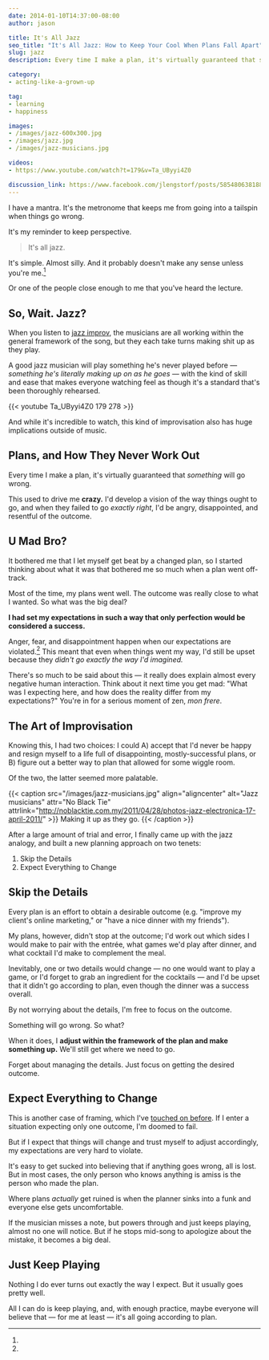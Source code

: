 ```yaml
---
date: 2014-01-10T14:37:00-08:00
author: jason

title: It's All Jazz
seo_title: "It's All Jazz: How to Keep Your Cool When Plans Fall Apart"
slug: jazz
description: Every time I make a plan, it's virtually guaranteed that something will go wrong. This was a significant stressor for me — until I learned to improvise.

category:
- acting-like-a-grown-up

tag:
- learning
- happiness

images:
- /images/jazz-600x300.jpg
- /images/jazz.jpg
- /images/jazz-musicians.jpg

videos:
- https://www.youtube.com/watch?t=179&v=Ta_UByyi4Z0

discussion_link: https://www.facebook.com/jlengstorf/posts/585480638188508
---
```

I have a mantra. It's the metronome that keeps me from going into a tailspin when things go wrong.

It's my reminder to keep perspective.

> It's all jazz.

It's simple. Almost silly. And it probably doesn't make any sense unless you're me.[^lecture]

[^lecture]:
  Or one of the people close enough to me that you've heard the lecture.

## So, Wait. Jazz?

When you listen to [jazz improv][1], the musicians are all working within the general framework of the song, but they each take turns making shit up as they play.

A good jazz musician will play something he's never played before — *something he's literally making up on as he goes* — with the kind of skill and ease that makes everyone watching feel as though it's a standard that's been thoroughly rehearsed.

{{< youtube Ta_UByyi4Z0 179 278 >}}

And while it's incredible to watch, this kind of improvisation also has huge implications outside of music.

## Plans, and How They Never Work Out

Every time I make a plan, it's virtually guaranteed that *something* will go wrong.

This used to drive me **crazy.** I'd develop a vision of the way things ought to go, and when they failed to go *exactly right*, I'd be angry, disappointed, and resentful of the outcome.

## U Mad Bro?

It bothered me that I let myself get beat by a changed plan, so I started thinking about what it was that bothered me so much when a plan went off-track.

Most of the time, my plans went well. The outcome was really close to what I wanted. So what was the big deal?

**I had set my expectations in such a way that only perfection would be considered a success.**

Anger, fear, and disappointment happen when our expectations are violated.﻿﻿[^expectations] This meant that even when things went my way, I'd still be upset because they *didn't go exactly the way I'd imagined.*

[^expectations]:
  There's so much to be said about this — it really does explain almost every negative human interaction. Think about it next time you get mad: "What was I expecting here, and how does the reality differ from my expectations?" You're in for a serious moment of zen, *mon frere*.

## The Art of Improvisation

Knowing this, I had two choices: I could A) accept that I'd never be happy and resign myself to a life full of disappointing, mostly-successful plans, or B) figure out a better way to plan that allowed for some wiggle room.

Of the two, the latter seemed more palatable.

{{< caption src="/images/jazz-musicians.jpg"
            align="aligncenter"
            alt="Jazz musicians"
            attr="No Black Tie"
            attrlink="http://noblacktie.com.my/2011/04/28/photos-jazz-electronica-17-april-2011/" >}}
  Making it up as they go.
{{< /caption >}}

After a large amount of trial and error, I finally came up with the jazz analogy, and built a new planning approach on two tenets:

1.  Skip the Details
2.  Expect Everything to Change

## Skip the Details

Every plan is an effort to obtain a desirable outcome (e.g. "improve my client's online marketing," or "have a nice dinner with my friends").

My plans, however, didn't stop at the outcome; I'd work out which sides I would make to pair with the entrée, what games we'd play after dinner, and what cocktail I'd make to complement the meal.

Inevitably, one or two details would change — no one would want to play a game, or I'd forget to grab an ingredient for the cocktails — and I'd be upset that it didn't go according to plan, even though the dinner was a success overall.

By not worrying about the details, I'm free to focus on the outcome.

Something will go wrong. So what?

When it does, I **adjust within the framework of the plan and make something up.** We'll still get where we need to go.

Forget about managing the details. Just focus on getting the desired outcome.

## Expect Everything to Change

This is another case of framing, which I've [touched on before][3]. If I enter a situation expecting only one outcome, I'm doomed to fail.

But if I expect that things will change and trust myself to adjust accordingly, my expectations are very hard to violate.

It's easy to get sucked into believing that if anything goes wrong, all is lost. But in most cases, the only person who knows anything is amiss is the person who made the plan.

Where plans *actually* get ruined is when the planner sinks into a funk and everyone else gets uncomfortable.

If the musician misses a note, but powers through and just keeps playing, almost no one will notice. But if he stops mid-song to apologize about the mistake, it becomes a big deal.

## Just Keep Playing

Nothing I do ever turns out exactly the way I expect. But it usually goes pretty well.

All I can do is keep playing, and, with enough practice, maybe everyone will believe that — for me at least — it's all going according to plan.

 [1]: http://en.wikipedia.org/wiki/Jazz_improvisation
 [3]: http://lengstorf.com/see-tree-coming/
